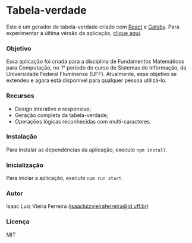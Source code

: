 # Tabela-verdade

Este é um gerador de tabela-verdade criado com [React](https://pt-br.reactjs.org/) e [Gatsby](https://www.gatsbyjs.com/). Para experimentar a última versão da aplicação, [clique aqui](https://tabelaverdade.gatsbyjs.io/).

### Objetivo

Essa aplicação foi criada para a disciplina de Fundamentos Matemáticos para Computação, no 1° período do curso de Sistemas de Informação, da Universidade Federal Fluminense (UFF). Atualmente, esse objetivo se extendeu e agora está disponível para qualquer pessoa utilizá-lo.

### Recursos

- Design interativo e responsivo;
- Geração completa da tabela-verdade;
- Operações lógicas reconhecidas com multi-caracteres.

### Instalação

Para instalar as dependências da aplicação, execute ```npm install```.

### Inicialização

Para iniciar a aplicação, execute ```npm run start```.

### Autor

Isaac Luiz Vieira Ferreira (<isaacluizvieiraferreira@id.uff.br>)

### Licença

MIT